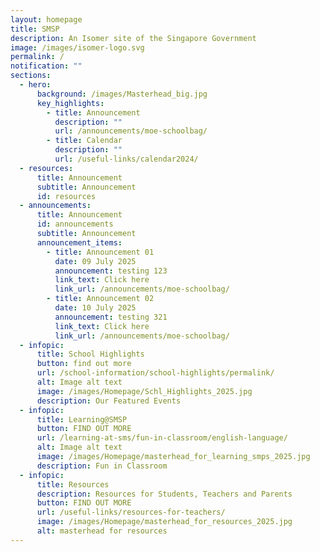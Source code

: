 ```yaml
---
layout: homepage
title: SMSP
description: An Isomer site of the Singapore Government
image: /images/isomer-logo.svg
permalink: /
notification: ""
sections:
  - hero:
      background: /images/Masterhead_big.jpg
      key_highlights:
        - title: Announcement
          description: ""
          url: /announcements/moe-schoolbag/
        - title: Calendar
          description: ""
          url: /useful-links/calendar2024/
  - resources:
      title: Announcement
      subtitle: Announcement
      id: resources
  - announcements:
      title: Announcement
      id: announcements
      subtitle: Announcement
      announcement_items:
        - title: Announcement 01
          date: 09 July 2025
          announcement: testing 123
          link_text: Click here
          link_url: /announcements/moe-schoolbag/
        - title: Announcement 02
          date: 10 July 2025
          announcement: testing 321
          link_text: Click here
          link_url: /announcements/moe-schoolbag/
  - infopic:
      title: School Highlights
      button: find out more
      url: /school-information/school-highlights/permalink/
      alt: Image alt text
      image: /images/Homepage/Schl_Highlights_2025.jpg
      description: Our Featured Events
  - infopic:
      title: Learning@SMSP
      button: FIND OUT MORE
      url: /learning-at-sms/fun-in-classroom/english-language/
      alt: Image alt text
      image: /images/Homepage/masterhead_for_learning_smps_2025.jpg
      description: Fun in Classroom
  - infopic:
      title: Resources
      description: Resources for Students, Teachers and Parents
      button: FIND OUT MORE
      url: /useful-links/resources-for-teachers/
      image: /images/Homepage/masterhead_for_resources_2025.jpg
      alt: masterhead for resources
---
```

